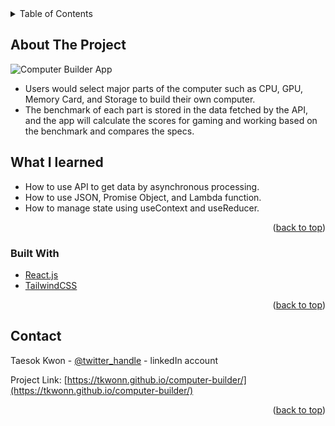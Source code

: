 <!-- TABLE OF CONTENTS -->
<details>
  <summary>Table of Contents</summary>
  <ol>
    <li>
      <a href="#about-the-project">About The Project</a>
      <ul>
        <li><a href="#built-with">Built With</a></li>
      </ul>
    </li>
    <li><a href="#contact">Contact</a></li>
  </ol>
</details>

<!-- ABOUT THE PROJECT -->
## About The Project

![Computer Builder App](https://user-images.githubusercontent.com/66197642/142268724-1238de71-6dbe-430e-8be6-20805143596f.png)

* Users would select major parts of the computer such as CPU, GPU, Memory Card, and Storage to build their own computer. 
* The benchmark of each part is stored in the data fetched by the API, and the app will calculate the scores for gaming and working based on the benchmark and compares the specs. 

## What I learned

* How to use API to get data by asynchronous processing.
* How to use JSON, Promise Object, and Lambda function.
* How to manage state using useContext and useReducer.


<p align="right">(<a href="#top">back to top</a>)</p>



### Built With

* [React.js](https://reactjs.org/)
* [TailwindCSS](https://tailwindui.com/)

<p align="right">(<a href="#top">back to top</a>)</p>

<!-- CONTACT -->
## Contact

Taesok Kwon - [@twitter_handle](https://twitter.com/twitter_handle) - linkedIn account

Project Link: [https://tkwonn.github.io/computer-builder/](https://tkwonn.github.io/computer-builder/)

<p align="right">(<a href="#top">back to top</a>)</p>






